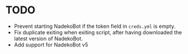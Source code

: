 # TODO

- Prevent starting NadekoBot if the token field in `creds.yml` is empty.
- Fix duplicate exiting when exiting script, after having downloaded the latest version of NadekoBot.
- Add support for NadekoBot v5
